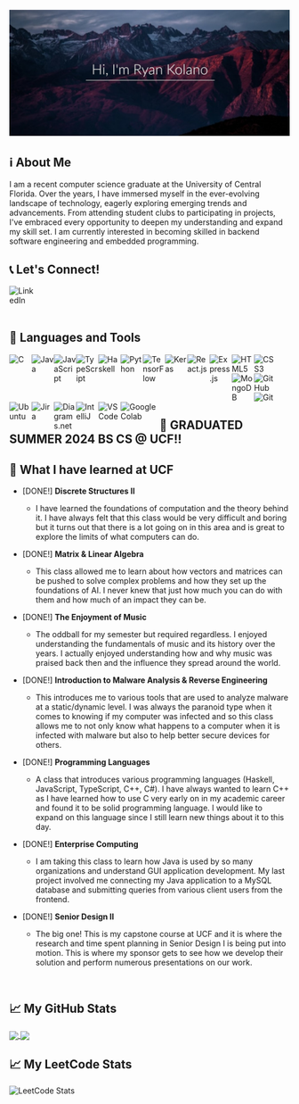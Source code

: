 ![mountains-sunset](john-towner-JgOeRuGD_Y4-unsplash2.jpg)

## :information_source: About Me
I am a recent computer science graduate at the University of Central Florida. Over the years, I
have immersed myself in the ever-evolving landscape of technology, eagerly exploring emerging 
trends and advancements. From attending student clubs to participating in projects, I've embraced 
every opportunity to deepen my understanding and expand my skill set. I am currently interested in becoming
skilled in backend software engineering and embedded programming.

## :telephone_receiver: Let's Connect!
<a href="https://www.linkedin.com/in/ryankolano/">
  <img src="https://cdn.jsdelivr.net/gh/devicons/devicon@latest/icons/linkedin/linkedin-original.svg" alt="LinkedIn" align="left" width=50px/>
<a/>

  
<br/>
<br/>
<br/>


## :handbag: Languages and Tools
<img src="https://cdn.jsdelivr.net/gh/devicons/devicon@latest/icons/c/c-original.svg" alt="C" align="left" width=40px/>
<img src="https://cdn.jsdelivr.net/gh/devicons/devicon@latest/icons/java/java-original.svg" alt="Java" align="left" width=40px/>
<img src="https://cdn.jsdelivr.net/gh/devicons/devicon@latest/icons/javascript/javascript-original.svg" alt="JavaScript" align="left" width=40px"/>
<img src="https://cdn.jsdelivr.net/gh/devicons/devicon@latest/icons/typescript/typescript-original.svg" alt="TypeScript" align="left" width=40px/>
<img src="https://cdn.jsdelivr.net/gh/devicons/devicon@latest/icons/haskell/haskell-original.svg" alt="Haskell" align="left" width=40px/>
<img src="https://cdn.jsdelivr.net/gh/devicons/devicon@latest/icons/python/python-original.svg" alt="Python" align="left" width=40px/>
<img src="https://cdn.jsdelivr.net/gh/devicons/devicon@latest/icons/tensorflow/tensorflow-original.svg" alt="TensorFlow" align="left" width=40px/>
<img src="https://cdn.jsdelivr.net/gh/devicons/devicon@latest/icons/keras/keras-original.svg" alt="Keras" align="left" width=40px/>
<img src="https://cdn.jsdelivr.net/gh/devicons/devicon@latest/icons/react/react-original.svg" alt="React.js" align="left" width=40px/>
<img src="https://cdn.jsdelivr.net/gh/devicons/devicon@latest/icons/express/express-original.svg" alt="Express.js" align="left" width=40px/>
<img src="https://cdn.jsdelivr.net/gh/devicons/devicon@latest/icons/html5/html5-original.svg" alt="HTML5" align="left" width=40px/>
<img src="https://cdn.jsdelivr.net/gh/devicons/devicon@latest/icons/css3/css3-original.svg" alt="CSS3" align="left" width=40px/>
<img src="https://cdn.jsdelivr.net/gh/devicons/devicon@latest/icons/mongodb/mongodb-original.svg" alt="MongoDB" align="left" width=40px/>
<img src="https://cdn.jsdelivr.net/gh/devicons/devicon@latest/icons/github/github-original.svg" alt="GitHub" align="left" width=40px/>
<img src="https://cdn.jsdelivr.net/gh/devicons/devicon@latest/icons/git/git-original.svg" alt="Git" align="left" width=40px/>
<img src="https://cdn.jsdelivr.net/gh/devicons/devicon@latest/icons/ubuntu/ubuntu-original.svg" alt="Ubuntu" align="left" width=40px/>
<img src="https://cdn.jsdelivr.net/gh/devicons/devicon@latest/icons/jira/jira-original.svg" alt="Jira" align="left" width=40px/>
<img src="https://upload.wikimedia.org/wikipedia/commons/3/3e/Diagrams.net_Logo.svg" alt="Diagrams.net" align="left" width=40px/>
<img src="https://cdn.jsdelivr.net/gh/devicons/devicon@latest/icons/intellij/intellij-original.svg" alt="IntelliJ" align="left" width=40px/>
<img src="https://cdn.jsdelivr.net/gh/devicons/devicon@latest/icons/vscode/vscode-original.svg" alt="VSCode" align="left" width=40px/>
<img src="https://upload.wikimedia.org/wikipedia/commons/d/d0/Google_Colaboratory_SVG_Logo.svg" alt="Google Colab" align="left" width=70px/>


<br/>
<br/>
<br/>
<br/>
<br/>


## 🎊 GRADUATED SUMMER 2024 BS CS @ UCF!!


## :book: What I have learned at UCF

* [DONE!] **Discrete Structures II**
  * I have learned the foundations of computation and the theory behind it. I have always felt that this class would be very difficult and boring but it turns out that there is a lot going on in this area and is great to explore the limits of what computers can do.
* [DONE!] **Matrix & Linear Algebra**
  * This class allowed me to learn about how vectors and matrices can be pushed to solve complex problems and how they set up the foundations of AI. I never knew that just how much you can do with them and how much of an impact they can be.
* [DONE!] **The Enjoyment of Music**
  * The oddball for my semester but required regardless. I enjoyed understanding the fundamentals of music and its history over the years. I actually enjoyed understanding how and why music was praised back then and the influence they spread around the world.

* [DONE!] **Introduction to Malware Analysis & Reverse Engineering**
  * This introduces me to various tools that are used to analyze malware at a static/dynamic level. I was always the paranoid type when it comes to knowing if my computer was infected and so this class allows me to not only know what happens to a computer when it is infected with malware but also to help better secure devices for others.
* [DONE!] **Programming Languages**
  * A class that introduces various programming languages (Haskell, JavaScript, TypeScript, C++, C#). I have always wanted to learn C++ as I have learned how to use C very early on in my academic career and found it to be solid programming language. I would like to expand on this language since I still learn new things about it to this day.
* [DONE!] **Enterprise Computing**
  * I am taking this class to learn how Java is used by so many organizations and understand GUI application development. My last project involved me connecting my Java application to a MySQL database and submitting queries from various client users from the frontend.
* [DONE!] **Senior Design II**
  * The big one! This is my capstone course at UCF and it is where the research and time spent planning in Senior Design I is being put into motion. This is where my sponsor gets to see how we develop their solution and perform numerous presentations on our work.


<br/>


## :chart_with_upwards_trend: My GitHub Stats
<a href="https://github.com/anuraghazra/github-readme-stats">
<a href="https://github.com/anuraghazra/convoychat">
  <img height=200 align="center" src="https://github-readme-stats.vercel.app/api?username=RKKOYA&show_icons=true&theme=radical&count_private=true"/>
  <img height=200 align="center" src="https://github-readme-stats.vercel.app/api/top-langs/?username=RKKOYA&layout=compact&theme=radical&count_private=true"/>
</a>
</a>

<br/>

## 📈 My LeetCode Stats
![LeetCode Stats](https://leetcard.jacoblin.cool/RKOYA?theme=catppuccinMocha&font=Frank%20Ruhl%20Libre)
